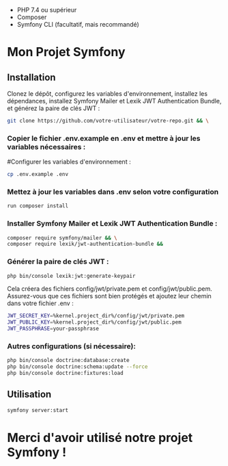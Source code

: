 - PHP 7.4 ou supérieur
- Composer
- Symfony CLI (facultatif, mais recommandé)

# Mon Projet Symfony

## Installation

Clonez le dépôt, configurez les variables d'environnement, installez les dépendances, installez Symfony Mailer et Lexik JWT Authentication Bundle, et générez la paire de clés JWT :

```bash
git clone https://github.com/votre-utilisateur/votre-repo.git && \

```
### Copier le fichier .env.example en .env et mettre à jour les variables nécessaires :
#Configurer les variables d'environnement :

```bash 
cp .env.example .env
```
### Mettez à jour les variables dans .env selon votre configuration
```bash
run composer install  
```
### Installer Symfony Mailer et Lexik JWT Authentication Bundle :
```bash
composer require symfony/mailer && \
composer require lexik/jwt-authentication-bundle && 
```
### Générer la paire de clés JWT :
```bash 
php bin/console lexik:jwt:generate-keypair 
```
 Cela créera des fichiers config/jwt/private.pem et config/jwt/public.pem. Assurez-vous que ces fichiers sont bien protégés et ajoutez leur chemin dans votre fichier .env :

````bash
JWT_SECRET_KEY=%kernel.project_dir%/config/jwt/private.pem
JWT_PUBLIC_KEY=%kernel.project_dir%/config/jwt/public.pem
JWT_PASSPHRASE=your-passphrase
````
### Autres configurations (si nécessaire):
```bash 
php bin/console doctrine:database:create
php bin/console doctrine:schema:update --force
php bin/console doctrine:fixtures:load
```
## Utilisation
```bash 
symfony server:start
```
# Merci d'avoir utilisé notre projet Symfony !




